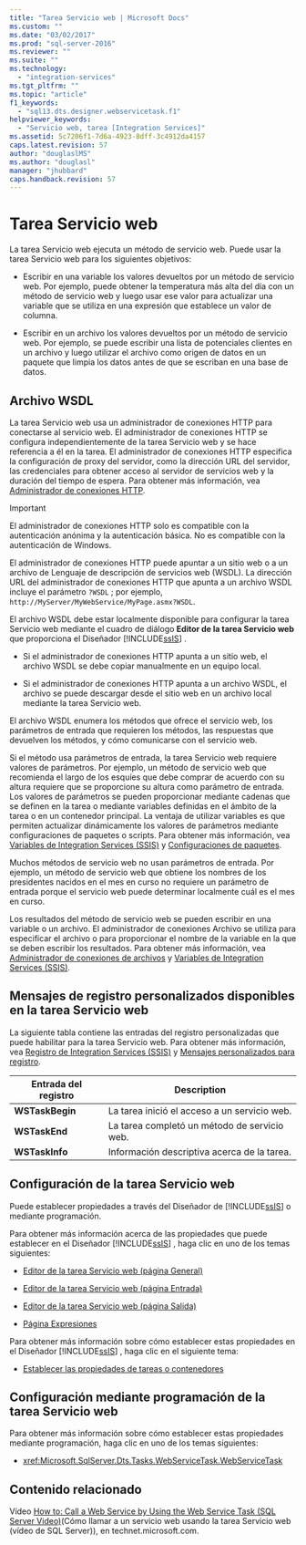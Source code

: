 ```yaml
---
title: "Tarea Servicio web | Microsoft Docs"
ms.custom: ""
ms.date: "03/02/2017"
ms.prod: "sql-server-2016"
ms.reviewer: ""
ms.suite: ""
ms.technology: 
  - "integration-services"
ms.tgt_pltfrm: ""
ms.topic: "article"
f1_keywords: 
  - "sql13.dts.designer.webservicetask.f1"
helpviewer_keywords: 
  - "Servicio web, tarea [Integration Services]"
ms.assetid: 5c7206f1-7d6a-4923-8dff-3c4912da4157
caps.latest.revision: 57
author: "douglaslMS"
ms.author: "douglasl"
manager: "jhubbard"
caps.handback.revision: 57
---
```

# Tarea Servicio web
  La tarea Servicio web ejecuta un método de servicio web. Puede usar la tarea Servicio web para los siguientes objetivos:  
  
-   Escribir en una variable los valores devueltos por un método de servicio web. Por ejemplo, puede obtener la temperatura más alta del día con un método de servicio web y luego usar ese valor para actualizar una variable que se utiliza en una expresión que establece un valor de columna.  
  
-   Escribir en un archivo los valores devueltos por un método de servicio web. Por ejemplo, se puede escribir una lista de potenciales clientes en un archivo y luego utilizar el archivo como origen de datos en un paquete que limpia los datos antes de que se escriban en una base de datos.  
  
## <a name="wsdl-file"></a>Archivo WSDL  
 La tarea Servicio web usa un administrador de conexiones HTTP para conectarse al servicio web. El administrador de conexiones HTTP se configura independientemente de la tarea Servicio web y se hace referencia a él en la tarea. El administrador de conexiones HTTP especifica la configuración de proxy del servidor, como la dirección URL del servidor, las credenciales para obtener acceso al servidor de servicios web y la duración del tiempo de espera. Para obtener más información, vea [Administrador de conexiones HTTP](../../integration-services/connection-manager/http-connection-manager.md).  
  
> [!IMPORTANT]  
>  El administrador de conexiones HTTP solo es compatible con la autenticación anónima y la autenticación básica. No es compatible con la autenticación de Windows.  
  
 El administrador de conexiones HTTP puede apuntar a un sitio web o a un archivo de Lenguaje de descripción de servicios web (WSDL). La dirección URL del administrador de conexiones HTTP que apunta a un archivo WSDL incluye el parámetro `?WSDL` ; por ejemplo, `http://MyServer/MyWebService/MyPage.asmx?WSDL`.  
  
 El archivo WSDL debe estar localmente disponible para configurar la tarea Servicio web mediante el cuadro de diálogo **Editor de la tarea Servicio web** que proporciona el Diseñador [!INCLUDE[ssIS](../../includes/ssis-md.md)] .  
  
-   Si el administrador de conexiones HTTP apunta a un sitio web, el archivo WSDL se debe copiar manualmente en un equipo local.  
  
-   Si el administrador de conexiones HTTP apunta a un archivo WSDL, el archivo se puede descargar desde el sitio web en un archivo local mediante la tarea Servicio web.  
  
 El archivo WSDL enumera los métodos que ofrece el servicio web, los parámetros de entrada que requieren los métodos, las respuestas que devuelven los métodos, y cómo comunicarse con el servicio web.  
  
 Si el método usa parámetros de entrada, la tarea Servicio web requiere valores de parámetros. Por ejemplo, un método de servicio web que recomienda el largo de los esquíes que debe comprar de acuerdo con su altura requiere que se proporcione su altura como parámetro de entrada. Los valores de parámetros se pueden proporcionar mediante cadenas que se definen en la tarea o mediante variables definidas en el ámbito de la tarea o en un contenedor principal. La ventaja de utilizar variables es que permiten actualizar dinámicamente los valores de parámetros mediante configuraciones de paquetes o scripts. Para obtener más información, vea [Variables de Integration Services &#40;SSIS&#41;](../../integration-services/integration-services-ssis-variables.md) y [Configuraciones de paquetes](../../integration-services/packages/package-configurations.md).  
  
 Muchos métodos de servicio web no usan parámetros de entrada. Por ejemplo, un método de servicio web que obtiene los nombres de los presidentes nacidos en el mes en curso no requiere un parámetro de entrada porque el servicio web puede determinar localmente cuál es el mes en curso.  
  
 Los resultados del método de servicio web se pueden escribir en una variable o un archivo. El administrador de conexiones Archivo se utiliza para especificar el archivo o para proporcionar el nombre de la variable en la que se deben escribir los resultados. Para obtener más información, vea [Administrador de conexiones de archivos](../../integration-services/connection-manager/file-connection-manager.md) y [Variables de Integration Services &#40;SSIS&#41;](../../integration-services/integration-services-ssis-variables.md).  
  
## <a name="custom-logging-messages-available-on-the-web-service-task"></a>Mensajes de registro personalizados disponibles en la tarea Servicio web  
 La siguiente tabla contiene las entradas del registro personalizadas que puede habilitar para la tarea Servicio web. Para obtener más información, vea [Registro de Integration Services &#40;SSIS&#41;](../../integration-services/performance/integration-services-ssis-logging.md) y [Mensajes personalizados para registro](../../integration-services/performance/custom-messages-for-logging.md).  
  
|Entrada del registro|Description|  
|---------------|-----------------|  
|**WSTaskBegin**|La tarea inició el acceso a un servicio web.|  
|**WSTaskEnd**|La tarea completó un método de servicio web.|  
|**WSTaskInfo**|Información descriptiva acerca de la tarea.|  
  
## <a name="configuration-of-the-web-service-task"></a>Configuración de la tarea Servicio web  
 Puede establecer propiedades a través del Diseñador de [!INCLUDE[ssIS](../../includes/ssis-md.md)] o mediante programación.  
  
 Para obtener más información acerca de las propiedades que puede establecer en el Diseñador [!INCLUDE[ssIS](../../includes/ssis-md.md)] , haga clic en uno de los temas siguientes:  
  
-   [Editor de la tarea Servicio web &#40;página General&#41;](../../integration-services/control-flow/web-service-task-editor-general-page.md)  
  
-   [Editor de la tarea Servicio web &#40;página Entrada&#41;](../../integration-services/control-flow/web-service-task-editor-input-page.md)  
  
-   [Editor de la tarea Servicio web &#40;página Salida&#41;](../../integration-services/control-flow/web-service-task-editor-output-page.md)  
  
-   [Página Expresiones](../../integration-services/expressions/expressions-page.md)  
  
 Para obtener más información sobre cómo establecer estas propiedades en el Diseñador [!INCLUDE[ssIS](../../includes/ssis-md.md)] , haga clic en el siguiente tema:  
  
-   [Establecer las propiedades de tareas o contenedores](../Topic/Set%20the%20Properties%20of%20a%20Task%20or%20Container.md)  
  
## <a name="programmatic-configuration-of-the-web-service-task"></a>Configuración mediante programación de la tarea Servicio web  
 Para obtener más información sobre cómo establecer estas propiedades mediante programación, haga clic en uno de los temas siguientes:  
  
-   <xref:Microsoft.SqlServer.Dts.Tasks.WebServiceTask.WebServiceTask>  
  
## <a name="related-content"></a>Contenido relacionado  
 Vídeo [How to: Call a Web Service by Using the Web Service Task (SQL Server Video)](http://go.microsoft.com/fwlink/?LinkId=259642)(Cómo llamar a un servicio web usando la tarea Servicio web (vídeo de SQL Server)), en technet.microsoft.com.  
